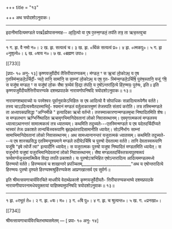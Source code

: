 +++
title = "१३"

+++
अथ त्रयोदशोऽनुवाकः।
________________________
इदानीमादित्यमण्डले परब्रह्मोपासनमाह--
आ॒दि॒त्यो वा ए॒ष ए॒तन्म॒ण्डलं॒ तप॑ति तत्र॒ ता ऋच॒स्तद्द॒चा
_____________________________________________________
१ ग. झ. वै नमो न०। २ ख. झ. सत्यत्वं च। ३ ख. झ. ०र्थिकं सत्यत्वं प्र०। ४ झ. ०त्मकपु०। ५ ग. झ ०नुशृत्ये०। ६ ख. ०षाय न०। ७ ख. ०ब्रह्मण उपा०।

[[733]]

[प्रपा॰ १० अनु॰ १३] कृष्णयजुर्वेदीयं तैत्तिरीयारण्यकम्।
म॑ण्डल॒ ꣳ स ऋ॒चां लो॒कोऽथ॒ य ए॒ष ए॒तस्मि॑न्म॒डले॒ऽर्चिर्दी॒-
प्यते॒ तानि॒ सामा॑नि॒ स सा॒म्नां लो॒कोऽथ॒ य एष॒ ए॒त-
स्मि॑न्म॒ण्डले॒ऽर्चिषि॒ पुरु॑ष॒स्तानि॒ यजू॑ ꣳषि॒ स यजु॑षा
मण्डल॒ ꣳ स यजु॑षां लो॒कः सैषा त्र॒य्येव॑ वि॒द्या त॑पति॒
य ए॒षो॑ऽन्तरा॑दि॒त्ये हि॑र॒ण्मयः॒ पुरु॑षः, इति॥
इति कृष्णयजुर्वेदीयतैत्तिरीयारण्यके दशमप्रपाठके नारायणोपनिषदि त्रयोदशोऽनुवाकः॥ १३॥

नारायणशब्दवाच्यो यः परमेश्वरः पूर्वानुवाकेऽभिहितः स एष आदित्यो वै सोपाधिकः सन्नादित्यरूपेणैव वर्तते। तस्य चाऽऽदित्यस्यैतदस्माभिर्दृ-
श्यमानं मण्डलं वर्तुलाकारमुष्णं तेजस्पति संतापं करोति। तत्र तस्मिन्मण्डले ता अध्यापकप्रसिद्धा "अग्निमीळे " इत्यादिका ऋचो वर्तन्ते। तत्तस्मात्कारणान्मण्डलमृचा निष्पादितमिति शेषः। स मण्डलभाग ऋग्भिर्निष्पादित ऋचामृगभिमानिदेवतानां लोको निवासस्थानम्। एवमृगात्मकत्वं मण्डलस्य ध्यात्वाऽथानन्तरं सामात्मकत्वं तत्र ध्यातव्यम्। कथमिति तदुच्यते---एतस्मिन्मण्डले य एष यदेतदर्चिर्दीप्यते भास्वरं तेजः प्रकाशते तान्यर्चिःस्वरूपाणि बृहद्रथंतरादिसामानीति ध्यायेत्। सोऽर्निर्भागः साम्नां सामाभिमानिदेवतानां लोको निवासस्थानम्। अथ सामध्यानानन्तरं यजुरात्मकं ध्यातव्यम्। कथमिति तदुच्यते---य एष शास्त्रप्रसिद्ध एतस्मिन्दृश्यमाने मण्डले तदीयेऽर्चिषि च पुरुषो देवतात्मा वर्तते। तानि देवतास्वरूपाणि यजूंषि "इषे त्वोर्जे त्वा" इत्यादीनि ध्यायेत्। स यजुरात्मकः पुरुषो यजुषा निष्पादितं मण्डलमिति ध्यायेत्। स यजुर्भागो यजुषां यजुरभिमानिदेवतानां लोको निवासस्थानम्। सैषा मण्डलतदर्चिस्तत्रत्यपुरुषरूपं त्रय्येवर्ग्यजुःसामात्मिकैव विद्या तपति प्रकाशते। यः पुरुषोऽत्राभिहित एषोऽन्तरादित्य आदित्यमण्डलमध्ये हिरण्मयो वर्तते। हिरण्मयत्वं च शाखान्तरे प्रपञ्चितम्________________________"अथ य एषोन्तरादित्ये हिरण्मयः पुरुषो दृश्यते हिरण्यश्मश्रुर्हिरण्यकेश आप्रणखात्सर्व एव सुर्वर्णः॥

इति श्रीमत्सयणाचार्यविरचिते माधवीये वेदार्थप्रकाशे कृष्णयजुर्वेदीयतै-
त्तिरीयारण्यकभाष्ये दशमप्रपाठके नारायणीयापरनामधेययुक्तायां
याज्ञिक्यामुपनिषदि त्रयोदशोऽनुवाकः॥ १३॥
______________________________________________________

१ झ. ०रभूतं ते०। २ ग. झ. ०षः। म०। ३ ग. ०षि पु०। ४ ग. झ. च श्रुत्यन्त०। ५ ख. ग. ०प्रनखा०।

[[734]]

श्रीमत्सायणाचार्यविरचितभाष्यसमेतम् — [ प्रपा॰ १० अनु॰ १४]

